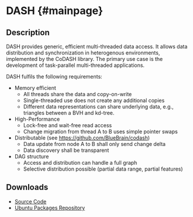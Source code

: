 DASH {#mainpage}
====

## Description

DASH provides generic, efficient multi-threaded data access. It allows
data distribution and synchronization in heterogenous environments,
implemented by the CoDASH library. The primary use case is the
development of task-parallel multi-threaded applications.

DASH fulfils the following requirements:

* Memory efficient
    * All threads share the data and copy-on-write
    * Single-threaded use does not create any additional copies
    * Different data representations can share underlying data, e.g.,
      triangles between a BVH and kd-tree.
* High-Performance
    * Lock-free and wait-free read access
    * Change migration from thread A to B uses simple pointer swaps
* Distributable (see https://github.com/BlueBrain/codash)
    * Data update from node A to B shall only send change delta
    * Data discovery shall be transparent
* DAG structure
    * Access and distribution can handle a full graph
    * Selective distribution possible (partial data range, partial features)

## Downloads

* [Source Code](https://github.com/BlueBrain/dash/tags)
* [Ubuntu Packages Repository](https://launchpad.net/~eilemann/+archive/equalizer/)
